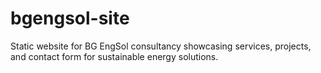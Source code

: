 # bgengsol-site
Static website for BG EngSol consultancy showcasing services, projects, and contact form for sustainable energy solutions.
